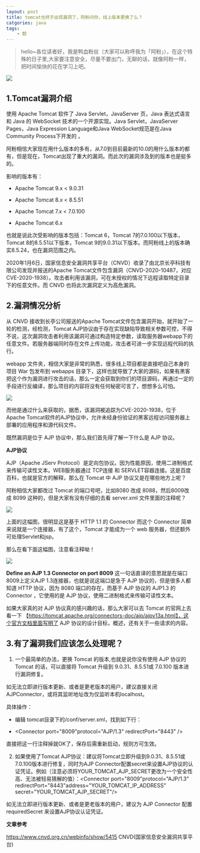 ```yaml
---
layout: post
title: tomcat也终于出现漏洞了，阿粉问你，线上版本更换了么？
catgories: java
tags:
	- 懿
---
```


> hello~各位读者好，我是鸭血粉丝（大家可以称呼我为「阿粉」），在这个特殊的日子里,大家要注意安全，尽量不要出门，无聊的话，就像阿粉一样，把时间愉快的花在学习上吧。

<!--more-->

![](http://www.justdojava.com/assets/images/2019/java/image_yi/2020/03-12/1.jpg)

## 1.Tomcat漏洞介绍

使用 Apache Tomcat 软件了 Java Servlet，JavaServer 页，Java 表达式语言和 Java 的 WebSocket 技术的一个开源实现。Java Servlet，JavaServer Pages，Java Expression Language和Java WebSocket规范是在Java Community Process下开发的 。

阿粉相信大家现在用什么版本的多有，从7.0到目前最新的10.0的用什么版本的都有，但是现在，Tomcat出现了重大的漏洞。而此次的漏洞涉及到的版本也是挺多的。

影响的版本有：

- Apache Tomcat 9.x < 9.0.31

- Apache Tomcat 8.x < 8.5.51

- Apache Tomcat 7.x < 7.0.100

- Apache Tomcat 6.x

也就是说此次受影响的版本包括：Tomcat 6，Tomcat 7的7.0.100以下版本，Tomcat 8的8.5.51以下版本，Tomcat 9的9.0.31以下版本。而阿粉线上的版本确实8.5.24，也在漏洞范围之内。

2020年1月6日，国家信息安全漏洞共享平台（CNVD）收录了由北京长亭科技有限公司发现并报送的Apache Tomcat文件包含漏洞（CNVD-2020-10487，对应CVE-2020-1938）。攻击者利用该漏洞，可在未授权的情况下远程读取特定目录下的任意文件。而 CNVD 也将此次漏洞定义为高危漏洞。

## 2.漏洞情况分析

从 CNVD 接收到长亭公司报送的Apache Tomcat文件包含漏洞开始，就开始了一轮的检测，经检测，Tomcat AJP协议由于存在实现缺陷导致相关参数可控，不得不说，这次漏洞攻击者利用该漏洞可通过构造特定参数，读取服务器webapp下的任意文件。若服务器端同时存在文件上传功能，攻击者可进一步实现远程代码的执行。

webapp 文件夹，相信大家是非常的熟悉，很多线上项目都是直接吧自己本身的项目 War 包发布到 webapps 目录下，这样也就导致了大家的源码，如果有黑客把这个作为漏洞进行攻击的话，那么一定会获取到你们的项目源码，再通过一定的手段进行反编译，那么项目的内容将没有任何秘密可言了，想想多么可怕。

![](http://www.justdojava.com/assets/images/2019/java/image_yi/2020/03-12/1.jpg)

而他是通过什么来获取的，据悉，该漏洞被追踪为CVE-2020-1938，位于Apache Tomcat软件的AJP协议中，允许未经身份验证的黑客远程访问服务器上部署的应用程序和源代码文件。

既然漏洞是位于 AJP 协议中，那么我们首先得了解一下什么是 AJP 协议。

**AJP协议**

AJP（Apache JServ Protocol）是定向包协议。因为性能原因，使用二进制格式来传输可读性文本。WEB服务器通过 TCP连接 和 SERVLET容器连接。这是百度百科，也就是官方的解释，那么在 Tomcat 中 AJP 协议又是在哪些地方上呢？

阿粉相信大家都改过 Tomcat 的端口号吧，比如8080 改成 8088，然后8009改成 8099 这种的，但是大家有没有仔细的去看 server.xml 文件里面的注释呢？

![](http://www.justdojava.com/assets/images/2019/java/image_yi/2020/03-12/2.jpg)

上面的这幅图，很明显这是基于 HTTP 1.1 的 Connector 而这个 Connector 简单来说就是一个连接器，有了这个，Tomcat 才能成为一个 web 服务器，但还额外可处理Servlet和jsp。

那么在看下面这幅图，注意看注释呦！

![](http://www.justdojava.com/assets/images/2019/java/image_yi/2020/03-12/3.jpg)

**Define an AJP 1.3 Connector on port 8009** 这一句话直译的意思就是在端口8009上定义AJP 1.3连接器，也就是说这端口是急于 AJP 协议的，但是很多人都知道 HTTP 协议，因为 8080 端口的存在，而基于 AJP 协议的 AJP1.3 的 Connector ，它使用的是 AJP 协议，使用二进制格式来传输可读性文本。

如果大家真的对 AJP 协议真的感兴趣的话，那么大家可以去 Tomcat 的官网上去看一下 【https://tomcat.apache.org/connectors-doc/ajp/ajpv13a.html】，这个官方文档里面写明了 AJP 协议的设计目标，概述，还有关于一些请求的内容。

## 3.有了漏洞我们应该怎么处理呢？

1. 一个最简单的办法，更换 Tomcat 的版本,也就是说你没有使用 AJP 协议的 Tomcat 的话，可以直接将 Tomcat 升级到 9.0.31、8.5.51或 7.0.100 版本进行漏洞修复。

如无法立即进行版本更新、或者是更老版本的用户，建议直接关闭AJPConnector，或将其监听地址改为仅监听本机localhost。

具体操作：

- 编辑 tomcat目录下的/conf/server.xml，找到如下行：

- <Connector port="8009"protocol="AJP/1.3" redirectPort="8443" /> 

直接把这一行注释掉就OK了，保存后需重新启动，规则方可生效。

2. 如果使用了Tomcat AJP协议：建议将Tomcat立即升级到9.0.31、8.5.51或7.0.100版本进行修复，同时为AJP Connector配置secret来设置AJP协议的认证凭证。例如（注意必须将YOUR_TOMCAT_AJP_SECRET更改为一个安全性高、无法被轻易猜解的值）：<Connector port="8009"protocol="AJP/1.3" redirectPort="8443"address="YOUR_TOMCAT_IP_ADDRESS" secret="YOUR_TOMCAT_AJP_SECRET"/>

如无法立即进行版本更新、或者是更老版本的用户，建议为 AJP Connector 配置 requiredSecret 来设置AJP协议认证凭证。

**文章参考**

https://www.cnvd.org.cn/webinfo/show/5415  CNVD(国家信息安全漏洞共享平台)






